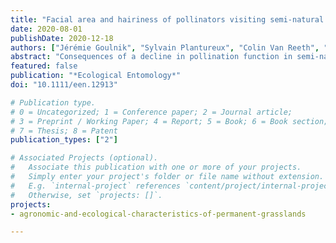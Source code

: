 ```yaml
---
title: "Facial area and hairiness of pollinators visiting semi-natural grassland wild plants predict their facial pollen load"
date: 2020-08-01
publishDate: 2020-12-18
authors: ["Jérémie Goulnik", "Sylvain Plantureux", "Colin Van Reeth", "Mathilde Baude", "Geoffrey Mesbahi", "Alice Michelot-Antalik"]
abstract: "Consequences of a decline in pollination function in semi‐natural ecosystems are largely unknown due to variability in pollinator effectiveness, that is, their contribution to pollen deposition alone. While pollination effectiveness has been shown to be related to body size and hairiness of pollinators for some crops, studies encompassing a wide diversity of pollinators interacting with wild plant communities are lacking. Thus, the relationships between pollen load, which is a measurement of pollen transport ability and a proxy of pollinator effectiveness, and morphological traits of pollinators sampled in 16 grasslands in Moselle, France, were investigated. The area, hairiness, and pollen load of each pollinator's face were measured for 658 individuals from 127 bee and fly species interacting with 36 wild plant species. Pollinator dry mass was also measured on 543 individuals from 109 species. Dry body mass and facial area of pollinators were positively linked. This study highlights that bees transported significantly more pollen grains on their face than flies. Furthermore, bees' faces were larger and hairier. We also found that pollinators' facial pollen load increased with facial area and hairiness when we considered all pollinators. However, hairiness is not significant within pollinator group (bees or flies), mirroring a potential phylogenetic signal. Hence, this study shows a wide diversity of pollinator and plant species in which larger and hairier pollinators may transport more pollen grains, at least on their face. However, future studies involving other pollinator body parts are needed to generalise these relationships."
featured: false
publication: "*Ecological Entomology*"
doi: "10.1111/een.12913"

# Publication type.
# 0 = Uncategorized; 1 = Conference paper; 2 = Journal article;
# 3 = Preprint / Working Paper; 4 = Report; 5 = Book; 6 = Book section;
# 7 = Thesis; 8 = Patent
publication_types: ["2"]

# Associated Projects (optional).
#   Associate this publication with one or more of your projects.
#   Simply enter your project's folder or file name without extension.
#   E.g. `internal-project` references `content/project/internal-project/index.md`.
#   Otherwise, set `projects: []`.
projects:
- agronomic-and-ecological-characteristics-of-permanent-grasslands

---
```

